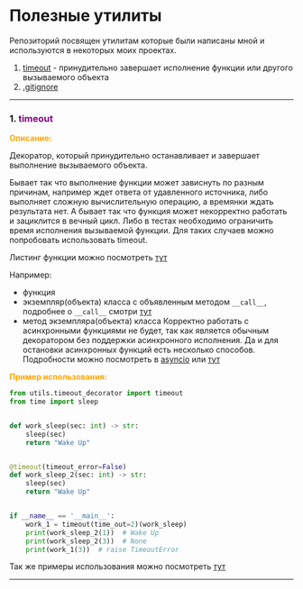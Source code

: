# Полезные утилиты

Репозиторий посвящен утилитам которые были написаны мной и используются в некоторых моих проектах.

<span id="0"></span>

1. [timeout](#1) - принудительно завершает исполнение функции или другого вызываемого объекта
2. [.gitignore](#6)

___

### <span id="1">1. </span><span style="color:purple">timeout</span>

</span><span style="color:orange">__Описание:__</span>

Декоратор, который принудительно останавливает и завершает выполнение вызываемого объекта.

Бывает так что выполнение функции может зависнуть по разным причинам, например ждет ответа от удавленного источника,
либо выполняет сложную вычислительную операцию, а времянки ждать результата нет. А бывает так что функция может
некорректно работать и зациклится в вечный цикл. Либо в тестах необходимо ограничить время исполнения вызываемой
функции.
Для таких случаев можно попробовать использовать timeout.

Листинг функции можно посмотреть [тут](utils%2Ftimeout_decorator.py)

Например:

* функция
* экземпляр(объекта) класса с объявленным
  методом `__call__`, подробнее о `__call__`
  смотри [тут](https://proproprogs.ru/python_oop/magicheskiy-metod-call-funktory-i-klassy-dekoratory?ysclid=lhacw8ssek103695718)
* метод экземпляра(объекта) класса
  Корректно работать с асинхронными функциями не будет, так как является обычным декоратором без поддержки асинхронного
  исполнения.
  Да и для остановки асинхронных функций есть несколько способов. Подробности можно посмотреть
  в [asyncio](https://docs.python.org/3/library/asyncio-task.html)
  или [тут](https://docs-python.ru/standart-library/modul-asyncio-python/funktsija-wait-for-modulja-asyncio/)

</span><span style="color:orange">__Пример использования:__</span>

```python
from utils.timeout_decorator import timeout
from time import sleep


def work_sleep(sec: int) -> str:
    sleep(sec)
    return "Wake Up"


@timeout(timeout_error=False)
def work_sleep_2(sec: int) -> str:
    sleep(sec)
    return "Wake Up"


if __name__ == '__main__':
    work_1 = timeout(time_out=2)(work_sleep)
    print(work_sleep_2(1))  # Wake Up
    print(work_sleep_2(3))  # None
    print(work_1(3))  # raise TimeoutError

```

Так же примеры использования можно посмотреть [тут](examples%2Ftimeout_decorator.py)
____
